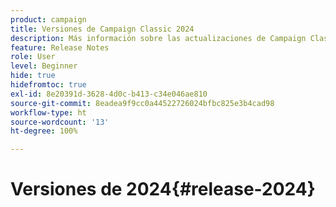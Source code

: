 ```yaml
---
product: campaign
title: Versiones de Campaign Classic 2024
description: Más información sobre las actualizaciones de Campaign Classic 2024
feature: Release Notes
role: User
level: Beginner
hide: true
hidefromtoc: true
exl-id: 8e20391d-3628-4d0c-b413-c34e046ae810
source-git-commit: 8eadea9f9cc0a44522726024bfbc825e3b4cad98
workflow-type: ht
source-wordcount: '13'
ht-degree: 100%

---
```


# Versiones de 2024{#release-2024}
